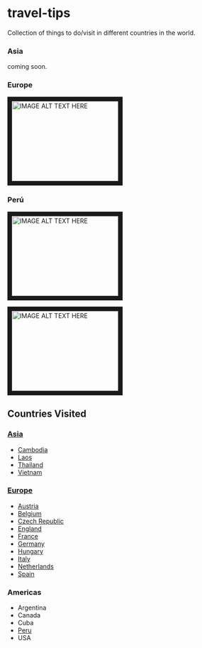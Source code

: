 # travel-tips
Collection of things to do/visit in different countries in the world.
### Asia
coming soon.

### Europe
<a href="http://www.youtube.com/watch?feature=player_embedded&v=Sed_IyHnUvE
" target="_blank"><img src="http://img.youtube.com/vi/Sed_IyHnUvE/0.jpg" 
alt="IMAGE ALT TEXT HERE" width="240" height="180" border="10" /></a>

### Perú
<a href="http://www.youtube.com/watch?feature=player_embedded&v=u4QN7xikDEc
" target="_blank"><img src="http://img.youtube.com/vi/u4QN7xikDEc/0.jpg"
alt="IMAGE ALT TEXT HERE" width="240" height="180" border="10" /></a>

<a href="http://www.youtube.com/watch?feature=player_embedded&v=4LJVNyf3fy8
" target="_blank"><img src="http://img.youtube.com/vi/4LJVNyf3fy8/0.jpg"
alt="IMAGE ALT TEXT HERE" width="240" height="180" border="10" /></a>

## Countries Visited

### [Asia](https://github.com/rocajuan/travel-tips/tree/master/asia)
- [Cambodia](https://github.com/rocajuan/travel-tips/tree/master/asia/cambodia)
- [Laos](https://github.com/rocajuan/travel-tips/tree/master/asia/laos)
- [Thailand](https://github.com/rocajuan/travel-tips/tree/master/asia/thailand)
- [Vietnam](https://github.com/rocajuan/travel-tips/tree/master/asia/vietnam)

### [Europe](https://github.com/rocajuan/travel-tips/tree/master/europe)
- [Austria](https://github.com/rocajuan/travel-tips/tree/master/europe/austria)
- [Belgium](https://github.com/rocajuan/travel-tips/tree/master/europe/belgium)
- [Czech Republic](https://github.com/rocajuan/travel-tips/tree/master/europe/czech-republic)
- [England](https://github.com/rocajuan/travel-tips/tree/master/europe/england)
- [France](https://github.com/rocajuan/travel-tips/tree/master/europe/france)
- [Germany](https://github.com/rocajuan/travel-tips/tree/master/europe/germany)
- [Hungary](https://github.com/rocajuan/travel-tips/tree/master/europe/hungary)
- [Italy](https://github.com/rocajuan/travel-tips/tree/master/europe/italy)
- [Netherlands](https://github.com/rocajuan/travel-tips/tree/master/europe/netherlands)
- [Spain](https://github.com/rocajuan/travel-tips/tree/master/europe/spain)

### Americas
- Argentina
- Canada
- Cuba
- [Peru](https://github.com/rocajuan/travel-tips/tree/master/americas/peru)
- USA